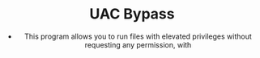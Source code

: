 <div align="center">

# UAC Bypass

- This program allows you to run files with elevated privileges without requesting any permission, with